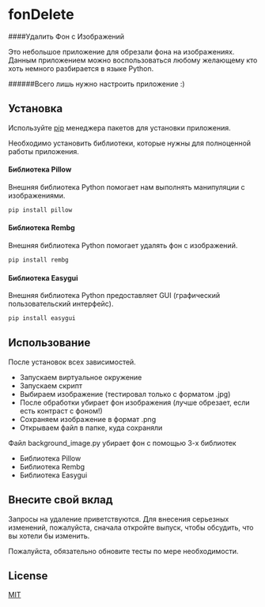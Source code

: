 # fonDelete

####Удалить Фон с Изображений

Это небольшое приложение для обрезали фона на изображениях.
Данным приложением можно воспользоваться любому желающему кто
хоть немного разбирается в языке Python.

######Всего лишь нужно настроить приложение :)

## Установка

Используйте [pip](https://pip.pypa.io/en/stable/) менеджера пакетов для установки приложения.

Необходимо установить библиотеки, которые нужны для полноценной работы приложения.

#### Библиотека Pillow
Внешняя библиотека Python помогает нам выполнять манипуляции с изображениями.
```bash
pip install pillow
```

#### Библиотека Rembg
Внешняя библиотека Python помогает удалять фон с изображений.
```bash
pip install rembg
```

#### Библиотека Easygui
Внешняя библиотека Python предоставляет GUI (графический пользовательский интерфейс).
```bash
pip install easygui
```

## Использование
После установок всех зависимостей.

- Запускаем виртуальное окружение
- Запускаем скрипт
- Выбираем изображение (тестировал только с форматом .jpg)
- После обработки убирает фон изображения (лучше обрезает, если есть контраст с фоном!)
- Сохраняем изображение в формат .png
- Открываем файл в папке, куда сохраняли

Файл background_image.py убирает фон с помощью 3-х библиотек

- Библиотека Pillow
- Библиотека Rembg
- Библиотека Easygui

## Внесите свой вклад

Запросы на удаление приветствуются.
Для внесения серьезных изменений, пожалуйста, 
сначала откройте выпуск, чтобы обсудить, 
что вы хотели бы изменить.

Пожалуйста, обязательно обновите тесты по мере необходимости.

## License

[MIT](https://choosealicense.com/licenses/mit/)

